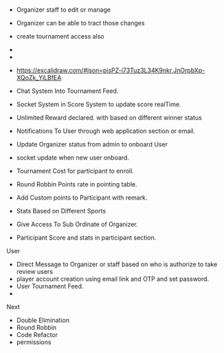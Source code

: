 # 
- Organizer staff to edit or manage 
- Organizer can be able to tract those changes
- create tournament access also
- 
- 

- https://excalidraw.com/#json=pisPZ-i73Tuz3L34K9nkr,JnOrpbXp-XQoZk_YiLBfEA

- Chat System Into Tournament Feed.
- Socket System in Score System to update score realTime.
- Unlimited Reward declared. with based on different winner status
- Notifications To User through web application section or email.
- Update Organizer status from admin to onboard User
- socket update when new user onboard.
- Tournament Cost for participant to enroll.
- Round Robbin Points rate in pointing table.
- Add Custom points to Participant with remark.
- Stats Based on Different Sports
- Give Access To Sub Ordinate of Organizer.
- Participant Score and stats in participant section.

User
- Direct Message to Organizer or staff based on who is authorize to take review users
- player account creation using email link and OTP and set password.
- User Tournament Feed.
- 

Next 
- Double Elimination
- Round Robbin
- Code Refactor
- permissions

